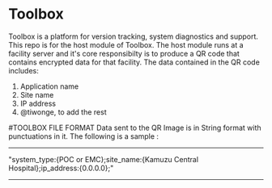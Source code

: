 # Toolbox
Toolbox is a platform for version tracking, system diagnostics and support. This repo is for the host module of Toolbox. The host module runs at a facility server and it's core responsibilty is to produce a QR code that contains encrypted data for that facility. The data contained in the QR code includes:
1. Application name
2. Site name
3. IP address
4. @tiwonge, to add the rest 

#TOOLBOX FILE FORMAT
Data sent to the QR Image is in String format with punctuations in it. The following is a sample :

*************************************************************************************************
"system_type:{POC or EMC};site_name:{Kamuzu Central Hospital};ip_address:{0.0.0.0};"

*************************************************************************************************
